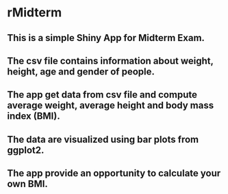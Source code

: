 # rMidterm
## This is a simple Shiny App for Midterm Exam.
## The csv file contains information about weight, height, age and gender of people.
## The app get data from csv file and compute average weight, average height and body mass index (BMI).
## The data are visualized using bar plots from ggplot2.
## The app provide an opportunity to calculate your own BMI.
